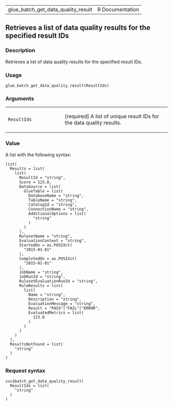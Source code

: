 <table style="width: 100%;">
<tbody>
<tr class="odd">
<td>glue_batch_get_data_quality_result</td>
<td style="text-align: right;">R Documentation</td>
</tr>
</tbody>
</table>

## Retrieves a list of data quality results for the specified result IDs

### Description

Retrieves a list of data quality results for the specified result IDs.

### Usage

    glue_batch_get_data_quality_result(ResultIds)

### Arguments

<table>
<colgroup>
<col style="width: 35%" />
<col style="width: 65%" />
</colgroup>
<tbody>
<tr class="odd">
<td><code
id="glue_batch_get_data_quality_result_:_ResultIds">ResultIds</code></td>
<td><p>[required] A list of unique result IDs for the data quality
results.</p></td>
</tr>
</tbody>
</table>

### Value

A list with the following syntax:

    list(
      Results = list(
        list(
          ResultId = "string",
          Score = 123.0,
          DataSource = list(
            GlueTable = list(
              DatabaseName = "string",
              TableName = "string",
              CatalogId = "string",
              ConnectionName = "string",
              AdditionalOptions = list(
                "string"
              )
            )
          ),
          RulesetName = "string",
          EvaluationContext = "string",
          StartedOn = as.POSIXct(
            "2015-01-01"
          ),
          CompletedOn = as.POSIXct(
            "2015-01-01"
          ),
          JobName = "string",
          JobRunId = "string",
          RulesetEvaluationRunId = "string",
          RuleResults = list(
            list(
              Name = "string",
              Description = "string",
              EvaluationMessage = "string",
              Result = "PASS"|"FAIL"|"ERROR",
              EvaluatedMetrics = list(
                123.0
              )
            )
          )
        )
      ),
      ResultsNotFound = list(
        "string"
      )
    )

### Request syntax

    svc$batch_get_data_quality_result(
      ResultIds = list(
        "string"
      )
    )
